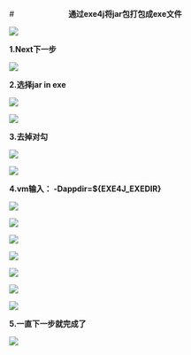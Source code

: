 #　　　　　　　**通过exe4j将jar包打包成exe文件**

![](https://i.imgur.com/9lJMPJN.png)

**1.Next下一步**

![](https://i.imgur.com/FUDu1RN.png)

**2.选择jar in exe**

![](https://i.imgur.com/PhVIeRW.png)

![](https://i.imgur.com/lsWtOcd.png)

**3.去掉对勾**

![](https://i.imgur.com/sP5ID16.png)

![](https://i.imgur.com/Vk8C2n3.png)

**4.vm输入：	-Dappdir=${EXE4J_EXEDIR}**

![](https://i.imgur.com/bHObhSz.png)

![](https://i.imgur.com/T1CR9es.png)

![](https://i.imgur.com/e2btxZ6.png)

![](https://i.imgur.com/9U6i3Oy.png)

![](https://i.imgur.com/unbWmwM.png)

![](https://i.imgur.com/y8iIA8t.png)

![](https://i.imgur.com/o4ZpGQg.png)

**5.一直下一步就完成了**

![](https://i.imgur.com/TaL3lOx.png)